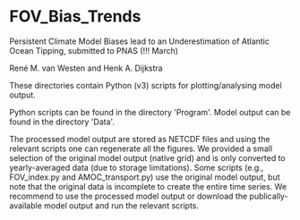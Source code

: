 # FOV_Bias_Trends

Persistent Climate Model Biases lead to an Underestimation of Atlantic Ocean Tipping, submitted to PNAS (!!! March)

René M. van Westen and Henk A. Dijkstra

These directories contain Python (v3) scripts for plotting/analysing model output.

Python scripts can be found in the directory 'Program'.
Model output can be found in the directory 'Data'.

The processed model output are stored as NETCDF files and using the relevant scripts one can regenerate all the figures.
We provided a small selection of the original model output (native grid) and is only converted to yearly-averaged data (due to storage limitations). 
Some scripts (e.g., FOV_index.py and AMOC_transport.py) use the original model output, but note that the original data is incomplete to create the entire time series. We recommend to use the processed model output or download the publically-available model output and run the relevant scripts.
